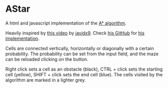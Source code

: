 # AStar

A html and javascript implementation of the [A* algorithm](https://en.wikipedia.org/wiki/A*_search_algorithm).

Heavily inspired by [this video](https://www.youtube.com/watch?v=icZj67PTFhc) by [javidx9](http://www.onelonecoder.com). Check [his GitHub](https://github.com/OneLoneCoder/videos/) for [his implementation](https://github.com/OneLoneCoder/videos/blob/master/OneLoneCoder_PathFinding_AStar.cpp).

Cells are connected vertically,  horizontally or diagonally with a certain probability. The probability can be set from the input field, and the maze can be reloaded clicking on the button.

Right click sets a cell as an obstacle (black), CTRL + click sets the starting cell (yellow), SHIFT + click sets the end cell (blue). The cells visited by the algorithm are marked in a lighter grey.
